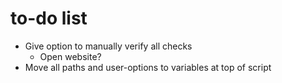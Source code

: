 # to-do list

- Give option to manually verify all checks
  - Open website?
- Move all paths and user-options to variables at top of script

